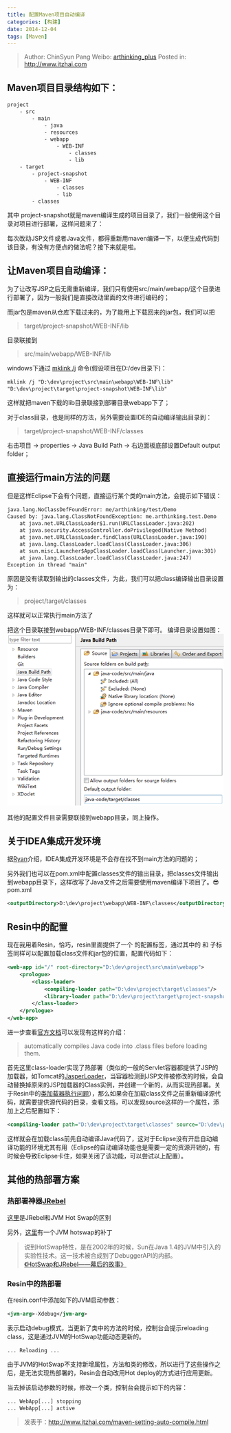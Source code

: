 ```yaml
---
title: 配置Maven项目自动编译
categories: [构建]
date: 2014-12-04
tags: [Maven]
---
```


> Author: ChinSyun Pang
> Weibo: [arthinking_plus](http://weibo.com/arthinkingplus)
> Posted in: http://www.itzhai.com

## Maven项目目录结构如下：
```  
project
    - src    
        - main
            - java
            - resources
            - webapp
                - WEB-INF
                    - classes
                    - lib
    - target
        - project-snapshot
            - WEB-INF
                - classes
                - lib
        - classes
```     
其中 project-snapshot就是maven编译生成的项目目录了，我们一般使用这个目录对项目进行部署，这样问题来了：  
  
每次改动JSP文件或者Java文件，都得重新用maven编译一下，以便生成代码到该目录，有没有方便点的做法呢？接下来就是啦。

## 让Maven项目自动编译：    
    
为了让改写JSP之后无需重新编译，我们只有使用src/main/webapp/这个目录进行部署了，因为一般我们是直接改动里面的文件进行编码的；    
    
而jar包是maven从仓库下载过来的，为了能用上下载回来的jar包，我们可以把
> target/project-snapshot/WEB-INF/lib   
  
目录联接到
    
> src/main/webapp/WEB-INF/lib

windows下通过 [mklink /j](http://technet.microsoft.com/en-us/library/cc753194.aspx "mklink") 命令(假设项目在D:/dev目录下)：    
```
mklink /j "D:\dev\project\src\main\webapp\WEB-INF\lib" "D:\dev\project\target\project-snapshot\WEB-INF\lib"
```

这样就把maven下载的lib目录联接到部署目录webapp下了；
   
对于class目录，也是同样的方法，另外需要设置IDE的自动编译输出目录到：
> target/project-snapshot/WEB-INF/classes    

右击项目 -> properties -> Java Build Path -> 右边面板底部设置Default output folder；        

## 直接运行main方法的问题

但是这样Eclipse下会有个问题，直接运行某个类的main方法，会提示如下错误：    

```
java.lang.NoClassDefFoundError: me/arthinking/test/Demo
Caused by: java.lang.ClassNotFoundException: me.arthinking.test.Demo
	at java.net.URLClassLoader$1.run(URLClassLoader.java:202)
	at java.security.AccessController.doPrivileged(Native Method)
	at java.net.URLClassLoader.findClass(URLClassLoader.java:190)
	at java.lang.ClassLoader.loadClass(ClassLoader.java:306)
	at sun.misc.Launcher$AppClassLoader.loadClass(Launcher.java:301)
	at java.lang.ClassLoader.loadClass(ClassLoader.java:247)
Exception in thread "main" 
```
原因是没有读取到输出的classes文件，为此，我们可以把class编译输出目录设置为：    

> project/target/classes

这样就可以正常执行main方法了

把这个目录联接到webapp/WEB-INF/classes目录下即可。
编译目录设置如图：    
![](https://raw.githubusercontent.com/arthinking/informal-essay/master/images/2014/12/20141204-java01.png)

其他的配置文件目录需要联接到webapp目录，同上操作。



## 关于IDEA集成开发环境

据[Ryan](https://github.com/mojunbin "Ryan")介绍，IDEA集成开发环境是不会存在找不到main方法的问题的；

另外我们也可以在pom.xml中配置classes文件的输出目录，把classes文件输出到webapp目录下，这样改写了Java文件之后需要使用maven编译下项目了。:sunglasses:     
pom.xml
```xml
<outputDirectory>D:\dev\project\webapp\WEB-INF\classes</outputDirectory>
```

## Resin中的配置
现在我用着Resin，恰巧，resin里面提供了一个 [<class-loader>](http://www.caucho.com/resin-4.0/reference.xtp#classloader "<class-loader>") 的配置标签，通过其中的 [<compiling-loader>](http://www.caucho.com/resin-4.0/reference.xtp#compilingloader "[<compiling-loader>]") 和 [<library-loader>](http://www.caucho.com/resin-4.0/reference.xtp#libraryloader "<library-loader>") 子标签同样可以配置加载class文件和jar包的位置，配置代码如下：

```xml
<web-app id="/" root-directory="D:\dev\project\src\main\webapp">
	<prologue>
		<class-loader>
			<compiling-loader path="D:\dev\project\target\classes"/>
			<library-loader path="D:\dev\project\target\project-snapshot\WEB-INF\lib"/>
		</class-loader>
	</prologue>
</web-app>
```
进一步查看[官方文档](http://caucho.com/resin-4.0/reference.xtp#compilingloader "官方文档")可以发现有这样的介绍：
> automatically compiles Java code into .class files before loading them.    

首先这里class-loader实现了热部署（类似的一般的Servlet容器都提供了JSP的加载器，如Tomcat的[JasperLoader](http://my.oschina.net/heroShane/blog/198450 "JasperLoader")，当容器检测到JSP文件被修改的时候，会自动替换掉原来的JSP加载器的Class实例，并创建一个新的，从而实现热部署。关于Resin中的[类加载器执行问题](http://coolshell.cn/articles/6112.html "类加载器执行问题")），那么如果会在加载class文件之前重新编译源代码，就需要提供源代码的目录，查看文档，可以发现source这样的一个属性，添加上之后配置如下：    

```xml
<compiling-loader path="D:\dev\project\target\classes" source="D:\dev\project\src\main\java"/>
```

这样就会在加载class前先自动编译Java代码了，这对于Eclipse没有开启自动编译功能的环境尤其有用（Eclipse的自动编译功能也是需要一定的资源开销的，有时候会导致Eclipse卡住，如果关闭了该功能，可以尝试以上配置）。

## 其他的热部署方案
### 热部署神器[JRebel](http://zeroturnaround.com/software/jrebel/ "JRebel")    

[这里](http://zeroturnaround.com/software/jrebel/features/comparison-matrix/ "这里")是JRebel和JVM Hot Swap的区别

另外，[这里](http://jm-blog.aliapp.com/?p=641 "这里")有一个JVM hotswap的补丁

> 说到HotSwap特性，是在2002年的时候，Sun在Java 1.4的JVM中引入的实验性技术。这一技术被合成到了DebuggerAPI的内部。    
> [《HotSwap和JRebel——幕后的故事》](http://article.yeeyan.org/view/213582/186226 "HotSwap和JRebel——幕后的故事")

### Resin中的热部署
在resin.conf中添加如下的JVM启动参数：
```xml
<jvm-arg>-Xdebug</jvm-arg>
```
表示启动debug模式，当更新了类中的方法的时候，控制台会提示reloading class，这是通过JVM的HotSwap功能动态更新的。

```
... Reloading ...
```
 
由于JVM的HotSwap不支持新增属性，方法和类的修改，所以进行了这些操作之后，是无法实现热部署的，Resin会自动改用Hot deploy的方式进行应用更新。

当去掉该启动参数的时候，修改一个类，控制台会提示如下的内容：

```
... WebApp[...] stopping
... WebApp[...] active
```

> 发表于：http://www.itzhai.com/maven-setting-auto-compile.html


